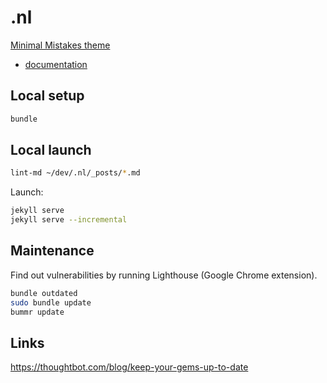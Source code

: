 # .nl

[Minimal Mistakes theme](https://github.com/mmistakes/minimal-mistakes)
- [documentation](https://mmistakes.github.io/minimal-mistakes/docs/quick-start-guide/)


## Local setup
```bash
bundle
```

## Local launch
```bash
lint-md ~/dev/.nl/_posts/*.md
```
Launch:
```bash
jekyll serve
jekyll serve --incremental
```

## Maintenance
Find out vulnerabilities by running Lighthouse (Google Chrome extension).
```bash
bundle outdated
sudo bundle update
bummr update
```

## Links
https://thoughtbot.com/blog/keep-your-gems-up-to-date
